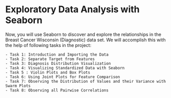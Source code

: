 # Exploratory Data Analysis with Seaborn

Now, you will use Seaborn to discover and explore the relationships in the Breast Cancer Wisconsin (Diagnostic) data set. We will accomplish this with the help of following tasks in the project:

    - Task 1: Introduction and Importing the Data
    - Task 2: Separate Target from Features
    - Task 3: Diagnosis Distribution Visualization
    - Task 4: Visualizing Standardized Data with Seaborn
    - Task 5 : Violin Plots and Box Plots
    - Task 6: Using Joint Plots for Feature Comparison
    - Task 7: Observing the Distribution of Values and their Variance with Swarm Plots
    - Task 8: Observing all Pairwise Correlations
